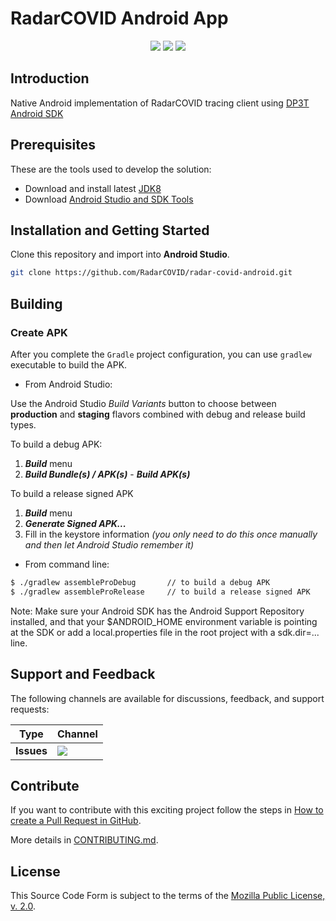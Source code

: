# RadarCOVID Android App

<p align="center">
    <a href="https://github.com/RadarCOVID/radar-covid-android/commits/" title="Last Commit"><img src="https://img.shields.io/github/last-commit/RadarCOVID/radar-covid-android?style=flat"></a>
    <a href="https://github.com/RadarCOVID/radar-covid-android/issues" title="Open Issues"><img src="https://img.shields.io/github/issues/RadarCOVID/radar-covid-android?style=flat"></a>
    <a href="https://github.com/RadarCOVID/radar-covid-ios/blob/master/LICENSE" title="License"><img src="https://img.shields.io/badge/License-MPL%202.0-brightgreen.svg?style=flat"></a>
</p>

## Introduction

Native Android implementation of RadarCOVID tracing client using [DP3T Android SDK](https://github.com/DP-3T/dp3t-sdk-android)

## Prerequisites

These are the tools used to develop the solution:

- Download and install latest [JDK8](http://www.oracle.com/technetwork/java/javase/downloads/jdk8-downloads-2133151.html)
- Download [Android Studio and SDK Tools](https://developer.android.com/studio/index.html)

## Installation and Getting Started

Clone this repository and import into **Android Studio**.

```bash
git clone https://github.com/RadarCOVID/radar-covid-android.git
```

## Building
### Create APK

After you complete the `Gradle` project configuration, you can use `gradlew` executable to build the APK.

- From Android Studio:

Use the Android Studio *Build Variants* button to choose between **production** and **staging** flavors combined with debug and release build types.

To build a debug APK:
1. ***Build*** menu
2. ***Build Bundle(s) / APK(s)*** - ***Build APK(s)***

To build a release signed APK
1. ***Build*** menu
2. ***Generate Signed APK...***
3. Fill in the keystore information *(you only need to do this once manually and then let Android Studio remember it)*

- From command line:

```bash
$ ./gradlew assembleProDebug       // to build a debug APK
$ ./gradlew assembleProRelease     // to build a release signed APK
```

Note: Make sure your Android SDK has the Android Support Repository installed, and that your $ANDROID_HOME environment variable is pointing at the SDK or add a local.properties file in the root project with a sdk.dir=... line.

## Support and Feedback

The following channels are available for discussions, feedback, and support requests:

| Type       | Channel                                                |
| ---------- | ------------------------------------------------------ |
| **Issues** | <a href="https://github.com/RadarCOVID/radar-covid-android/issues" title="Open Issues"><img src="https://img.shields.io/github/issues/RadarCOVID/radar-covid-android?style=flat"></a> |

## Contribute

If you want to contribute with this exciting project follow the steps in [How to create a Pull Request in GitHub](https://opensource.com/article/19/7/create-pull-request-github).

More details in [CONTRIBUTING.md](./CONTRIBUTING.md).

## License

This Source Code Form is subject to the terms of the [Mozilla Public License, v. 2.0](https://www.mozilla.org/en-US/MPL/2.0/).


